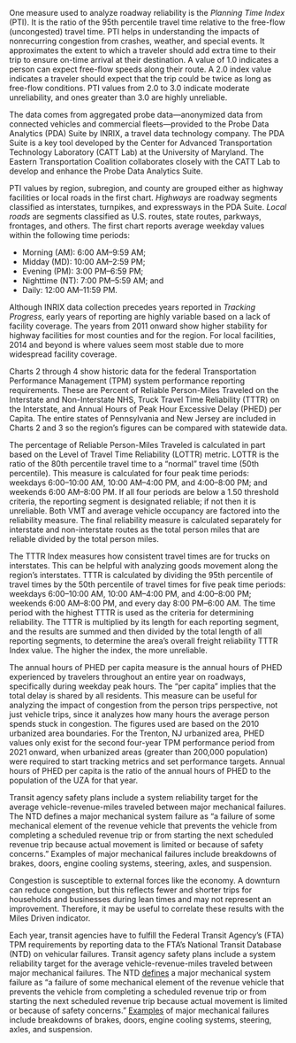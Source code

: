 One measure used to analyze roadway reliability is the *Planning Time Index* (PTI). It is the ratio of the 95th percentile travel time relative to the free-flow (uncongested) travel time. PTI helps in understanding the impacts of nonrecurring congestion from crashes, weather, and special events. It approximates the extent to which a traveler should add extra time to their trip to ensure on-time arrival at their destination. A value of 1.0 indicates a person can expect free-flow speeds along their route. A 2.0 index value indicates a traveler should expect that the trip could be twice as long as free-flow conditions. PTI values from 2.0 to 3.0 indicate moderate unreliability, and ones greater than 3.0 are highly unreliable. 

The data comes from aggregated probe data—anonymized data from connected vehicles and commercial fleets—provided to the Probe Data Analytics (PDA) Suite by INRIX, a travel data technology company. The PDA Suite is a key tool developed by the Center for Advanced Transportation Technology Laboratory (CATT Lab) at the University of Maryland. The Eastern Transportation Coalition collaborates closely with the CATT Lab to develop and enhance the Probe Data Analytics Suite.

PTI values by region, subregion, and county are grouped either as highway facilities or local roads in the first chart. *Highways* are roadway segments classified as interstates, turnpikes, and expressways in the PDA Suite. *Local roads* are segments classified as U.S. routes, state routes, parkways, frontages, and others. The first chart reports average weekday values within the following time periods:

* Morning (AM): 6:00 AM–9:59 AM;
* Midday (MD): 10:00 AM–2:59 PM;
* Evening (PM): 3:00 PM–6:59 PM;
* Nighttime (NT): 7:00 PM–5:59 AM; and
* Daily: 12:00 AM–11:59 PM.

Although INRIX data collection precedes years reported in *Tracking Progress*, early years of reporting are highly variable based on a lack of facility coverage. The years from 2011 onward show higher stability for highway facilities for most counties and for the region. For local facilities, 2014 and beyond is where values seem most stable due to more widespread facility coverage.

Charts 2 through 4 show historic data for the federal Transportation Performance Management (TPM) system performance reporting requirements. These are Percent of Reliable Person-Miles Traveled on the Interstate and Non-Interstate NHS, Truck Travel Time Reliability (TTTR) on the Interstate, and Annual Hours of Peak Hour Excessive Delay (PHED) per Capita. The entire states of Pennsylvania and New Jersey are included in Charts 2 and 3 so the region’s figures can be compared with statewide data.

The percentage of Reliable Person-Miles Traveled is calculated in part based on the Level of Travel Time Reliability (LOTTR) metric. LOTTR is the ratio of the 80th percentile travel time to a “normal” travel time (50th percentile). This measure is calculated for four peak time periods: weekdays 6:00–10:00 AM, 10:00 AM–4:00 PM, and 4:00–8:00 PM; and weekends 6:00 AM–8:00 PM. If all four periods are below a 1.50 threshold criteria, the reporting segment is designated reliable; if not then it is unreliable. Both VMT and average vehicle occupancy are factored into the reliability measure. The final reliability measure is calculated separately for interstate and non-interstate routes as the total person miles that are reliable divided by the total person miles.

The TTTR Index measures how consistent travel times are for trucks on interstates. This can be helpful with analyzing goods movement along the region’s interstates. TTTR is calculated by dividing the 95th percentile of travel times by the 50th percentile of travel times for five peak time periods: weekdays 6:00–10:00 AM, 10:00 AM–4:00 PM, and 4:00–8:00 PM; weekends 6:00 AM–8:00 PM, and every day 8:00 PM–6:00 AM. The time period with the highest TTTR is used as the criteria for determining reliability. The TTTR is multiplied by its length for each reporting segment, and the results are summed and then divided by the total length of all reporting segments, to determine the area’s overall freight reliability TTTR Index value. The higher the index, the more unreliable.

The annual hours of PHED per capita measure is the annual hours of PHED experienced by travelers throughout an entire year on roadways, specifically during weekday peak hours. The “per capita” implies that the total delay is shared by all residents. This measure can be useful for analyzing the impact of congestion from the person trips perspective, not just vehicle trips, since it analyzes how many hours the average person spends stuck in congestion. The figures used are based on the 2010 urbanized area boundaries. For the Trenton, NJ urbanized area, PHED values only exist for the second four-year TPM performance period from 2021 onward, when urbanized areas (greater than 200,000 population) were required to start tracking metrics and set performance targets. Annual hours of PHED per capita is the ratio of the annual hours of PHED to the population of the UZA for that year.

Transit agency safety plans include a system reliability target for the average vehicle-revenue-miles traveled between major mechanical failures. The NTD defines a major mechanical system failure as “a failure of some mechanical element of the revenue vehicle that prevents the vehicle from completing a scheduled revenue trip or from starting the next scheduled revenue trip because actual movement is limited or because of safety concerns.” Examples of major mechanical failures include breakdowns of brakes, doors, engine cooling systems, steering, axles, and suspension.

Congestion is susceptible to external forces like the economy. A downturn can reduce congestion, but this reflects fewer and shorter trips for households and businesses during lean times and may not represent an improvement. Therefore, it may be useful to correlate these results with the Miles Driven indicator. 

Each year, transit agencies have to fulfill the Federal Transit Agency’s (FTA) TPM requirements by reporting data to the FTA’s National Transit Database (NTD) on vehicular failures. Transit agency safety plans include a system reliability target for the average vehicle-revenue-miles traveled between major mechanical failures. The NTD [defines](https://www.transit.dot.gov/sites/fta.dot.gov/files/2020-08/SafetyPerformanceTargetFactSheet_20200814.pdf) a major mechanical system failure as “a failure of some mechanical element of the revenue vehicle that prevents the vehicle from completing a scheduled revenue trip or from starting the next scheduled revenue trip because actual movement is limited or because of safety concerns.” [Examples](https://www.bostonmpo.org/data/html/programs/performance/2022-Transit-Safety-Performance-Targets.html#:~:text=System%20reliability:%20As%20noted%20in,15) of major mechanical failures include breakdowns of brakes, doors, engine cooling systems, steering, axles, and suspension.